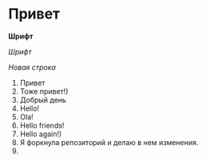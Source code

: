 # Привет
**Шрифт**

*Шрифт*

*Новая строка*

1. Привет
2. Тоже привет!)
3. Добрый день
4. Hello!
3. Ola!
4. Hello friends!
5. Hello again!)
6. Я форкнула репозиторий и делаю в нем изменения.
7. 
